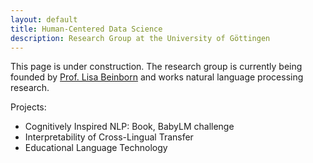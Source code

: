 ```yaml
---
layout: default
title: Human-Centered Data Science 
description: Research Group at the University of Göttingen
---
```

This page is under construction. The research group is currently being founded by [Prof. Lisa Beinborn](https://beinborn.eu/) and works natural language processing research. 

Projects:

- Cognitively Inspired NLP: Book, BabyLM challenge
- Interpretability of Cross-Lingual Transfer
- Educational Language Technology

